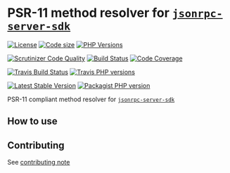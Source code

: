 # PSR-11 method resolver for [`jsonrpc-server-sdk`](https://github.com/yoanm/php-jsonrpc-server-sdk)
 [![License](https://img.shields.io/github/license/yoanm/php-jsonrpc-server-sdk-psr11-resolver.svg)](https://github.com/yoanm/php-jsonrpc-server-sdk-psr11-resolver) [![Code size](https://img.shields.io/github/languages/code-size/yoanm/php-jsonrpc-server-sdk-psr11-resolver.svg)](https://github.com/yoanm/php-jsonrpc-server-sdk-psr11-resolver) [![PHP Versions](https://img.shields.io/badge/php-7.0%20%2F%207.1%20%2F%207.2-8892BF.svg)](https://php.net/)

[![Scrutinizer Code Quality](https://scrutinizer-ci.com/g/yoanm/php-jsonrpc-server-sdk-psr11-resolver/badges/quality-score.png?b=master)](https://scrutinizer-ci.com/g/yoanm/php-jsonrpc-server-sdk-psr11-resolver/?branch=master) [![Build Status](https://scrutinizer-ci.com/g/yoanm/php-jsonrpc-server-sdk-psr11-resolver/badges/build.png?b=master)](https://scrutinizer-ci.com/g/yoanm/php-jsonrpc-server-sdk-psr11-resolver/build-status/master) [![Code Coverage](https://scrutinizer-ci.com/g/yoanm/php-jsonrpc-server-sdk-psr11-resolver/badges/coverage.png?b=master)](https://scrutinizer-ci.com/g/yoanm/php-jsonrpc-server-sdk-psr11-resolver/?branch=master)

[![Travis Build Status](https://img.shields.io/travis/yoanm/php-jsonrpc-server-sdk-psr11-resolver/master.svg?label=travis)](https://travis-ci.org/yoanm/php-jsonrpc-server-sdk-psr11-resolver) [![Travis PHP versions](https://img.shields.io/travis/php-v/yoanm/php-jsonrpc-server-sdk-psr11-resolver.svg)](https://travis-ci.org/yoanm/php-jsonrpc-server-sdk-psr11-resolver)

[![Latest Stable Version](https://img.shields.io/packagist/v/yoanm/jsonrpc-server-sdk-psr11-resolver.svg)](https://packagist.org/packages/yoanm/jsonrpc-server-sdk-psr11-resolver) [![Packagist PHP version](https://img.shields.io/packagist/php-v/yoanm/jsonrpc-server-sdk-psr11-resolver.svg)](https://packagist.org/packages/yoanm/jsonrpc-server-sdk-psr11-resolver)

PSR-11 compliant method resolver for [`jsonrpc-server-sdk`](https://github.com/yoanm/php-jsonrpc-server-sdk)

## How to use


## Contributing
See [contributing note](./CONTRIBUTING.md)
